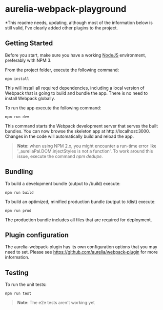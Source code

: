 # aurelia-webpack-playground

*This readme needs, updating, although most of the information below is still valid, I've clearly added other plugins to the project.

## Getting Started

Before you start, make sure you have a working [NodeJS](http://nodejs.org/) environment, preferably with NPM 3.

From the project folder, execute the following command:

```shell
npm install
```

This will install all required dependencies, including a local version of Webpack that is going to
build and bundle the app. There is no need to install Webpack globally.

To run the app execute the following command:

```shell
npm run dev
```

This command starts the Webpack development server that serves the built bundles.
You can now browse the skeleton app at http://localhost:3000. Changes in the code
will automatically build and reload the app.

> **Note**: when using NPM 2.x, you might encounter a run-time error like '_aureliaPal.DOM.injectStyles is not a function'.
To work around this issue, execute the command *npm dedupe*.

## Bundling

To build a development bundle (output to /build) execute:

```shell
npm run build
```

To build an optimized, minified production bundle (output to /dist) execute:

```shell
npm run prod
```

The production bundle includes all files that are required for deployment.


## Plugin configuration
The aurelia-webpack-plugin has its own configuration options that you may need to set.
Please see https://github.com/aurelia/webpack-plugin for more information.

## Testing
To run the unit tests:

```shell
npm run test
```

> **Note**: The e2e tests aren't working yet
